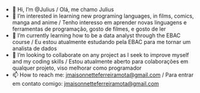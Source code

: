 - 👋 Hi, I’m @Julius / Olá, me chamo Julius
- 👀 I’m interested in learning new programing languages, in films, comics, manga and anime / Tenho interesso em aprender novas linguagens e ferramentas de programação, gosto de filmes, e gosto de ler
- 🌱 I’m currently learning how to be a data analyst through the EBAC course / Eu estou atualmente estudando pela EBAC para me tornar um analista de dados
- 💞️ I’m looking to collaborate on any project as I seek to improve myself and my coding skills / Estou atualmente aberto para colaborações em qualquer projeto, viso melhorar como programador
- 📫 How to reach me: jmaisonnetteferreiramota@gmail.com / Para entrar em contato comigo: jmaisonnetteferreiramota@gmail.com

<!---
Arcanaido/Arcanaido is a ✨ special ✨ repository because its `README.md` (this file) appears on your GitHub profile.
You can click the Preview link to take a look at your changes.
--->

